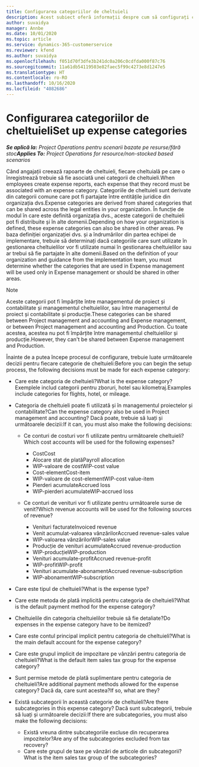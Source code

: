 ```yaml
---
title: Configurarea categoriilor de cheltuieli
description: Acest subiect oferă informații despre cum să configurați categoriile de cheltuieli și categoriile partajate pentru rapoartele de cheltuieli.
author: suvaidya
manager: Annbe
ms.date: 10/01/2020
ms.topic: article
ms.service: dynamics-365-customerservice
ms.reviewer: kfend
ms.author: suvaidya
ms.openlocfilehash: f051d70f3dfe3b241dc0a206c0cdfda000f87c76
ms.sourcegitcommit: 11a61db54119503e82faec5f99c4273e8d1247e5
ms.translationtype: HT
ms.contentlocale: ro-RO
ms.lasthandoff: 10/16/2020
ms.locfileid: "4082686"
---
```

# <a name="set-up-expense-categories"></a><span data-ttu-id="6dca3-103">Configurarea categoriilor de cheltuieli</span><span class="sxs-lookup"><span data-stu-id="6dca3-103">Set up expense categories</span></span>

<span data-ttu-id="6dca3-104">_**Se aplică la:** Project Operations pentru scenarii bazate pe resurse/fără stoc_</span><span class="sxs-lookup"><span data-stu-id="6dca3-104">_**Applies To:** Project Operations for resource/non-stocked based scenarios_</span></span>

<span data-ttu-id="6dca3-105">Când angajații creează rapoarte de cheltuieli, fiecare cheltuială pe care o înregistrează trebuie să fie asociată unei categorii de cheltuieli.</span><span class="sxs-lookup"><span data-stu-id="6dca3-105">When employees create expense reports, each expense that they record must be associated with an expense category.</span></span> <span data-ttu-id="6dca3-106">Categoriile de cheltuieli sunt derivate din categorii comune care pot fi partajate între entitățile juridice din organizația dvs.</span><span class="sxs-lookup"><span data-stu-id="6dca3-106">Expense categories are derived from shared categories that can be shared across the legal entities in your organization.</span></span> <span data-ttu-id="6dca3-107">În funcție de modul în care este definită organizația dvs., aceste categorii de cheltuieli pot fi distribuite și în alte domenii.</span><span class="sxs-lookup"><span data-stu-id="6dca3-107">Depending on how your organization is defined, these expense categories can also be shared in other areas.</span></span> <span data-ttu-id="6dca3-108">Pe baza definiției organizației dvs. și a îndrumărilor din partea echipei de implementare, trebuie să determinați dacă categoriile care sunt utilizate în gestionarea cheltuielilor vor fi utilizate numai în gestionarea cheltuielilor sau ar trebui să fie partajate în alte domenii.</span><span class="sxs-lookup"><span data-stu-id="6dca3-108">Based on the definition of your organization and guidance from the implementation team, you must determine whether the categories that are used in Expense management will be used only in Expense management or should be shared in other areas.</span></span>

> [!NOTE]
> <span data-ttu-id="6dca3-109">Aceste categorii pot fi împărțite între managementul de proiect și contabilitate și managementul cheltuielilor, sau între managementul de proiect și contabilitate și producție.</span><span class="sxs-lookup"><span data-stu-id="6dca3-109">These categories can be shared between Project management and accounting and Expense management, or between Project management and accounting and Production.</span></span> <span data-ttu-id="6dca3-110">Cu toate acestea, acestea nu pot fi împărțite între managementul cheltuielilor și producție.</span><span class="sxs-lookup"><span data-stu-id="6dca3-110">However, they can't be shared between Expense management and Production.</span></span>

<span data-ttu-id="6dca3-111">Înainte de a putea începe procesul de configurare, trebuie luate următoarele decizii pentru fiecare categorie de cheltuieli:</span><span class="sxs-lookup"><span data-stu-id="6dca3-111">Before you can begin the setup process, the following decisions must be made for each expense category:</span></span>

- <span data-ttu-id="6dca3-112">Care este categoria de cheltuieli?</span><span class="sxs-lookup"><span data-stu-id="6dca3-112">What is the expense category?</span></span> <span data-ttu-id="6dca3-113">Exemplele includ categorii pentru zboruri, hotel sau kilometraj.</span><span class="sxs-lookup"><span data-stu-id="6dca3-113">Examples include categories for flights, hotel, or mileage.</span></span>
- <span data-ttu-id="6dca3-114">Categoria de cheltuieli poate fi utilizată și în managementul proiectelor și contabilitate?</span><span class="sxs-lookup"><span data-stu-id="6dca3-114">Can the expense category also be used in Project management and accounting?</span></span> <span data-ttu-id="6dca3-115">Dacă poate, trebuie să luați și următoarele decizii:</span><span class="sxs-lookup"><span data-stu-id="6dca3-115">If it can, you must also make the following decisions:</span></span>

    - <span data-ttu-id="6dca3-116">Ce conturi de costuri vor fi utilizate pentru următoarele cheltuieli?</span><span class="sxs-lookup"><span data-stu-id="6dca3-116">Which cost accounts will be used for the following expenses?</span></span>

        - <span data-ttu-id="6dca3-117">Cost</span><span class="sxs-lookup"><span data-stu-id="6dca3-117">Cost</span></span>
        - <span data-ttu-id="6dca3-118">Alocare stat de plată</span><span class="sxs-lookup"><span data-stu-id="6dca3-118">Payroll allocation</span></span>
        - <span data-ttu-id="6dca3-119">WIP-valoare de cost</span><span class="sxs-lookup"><span data-stu-id="6dca3-119">WIP-cost value</span></span>
        - <span data-ttu-id="6dca3-120">Cost-element</span><span class="sxs-lookup"><span data-stu-id="6dca3-120">Cost-item</span></span>
        - <span data-ttu-id="6dca3-121">WIP-valoare de cost-element</span><span class="sxs-lookup"><span data-stu-id="6dca3-121">WIP-cost value-item</span></span>
        - <span data-ttu-id="6dca3-122">Pierderi acumulate</span><span class="sxs-lookup"><span data-stu-id="6dca3-122">Accrued loss</span></span>
        - <span data-ttu-id="6dca3-123">WIP-pierderi acumulate</span><span class="sxs-lookup"><span data-stu-id="6dca3-123">WIP-accrued loss</span></span>

    - <span data-ttu-id="6dca3-124">Ce conturi de venituri vor fi utilizate pentru următoarele surse de venit?</span><span class="sxs-lookup"><span data-stu-id="6dca3-124">Which revenue accounts will be used for the following sources of revenue?</span></span>

        - <span data-ttu-id="6dca3-125">Venituri facturate</span><span class="sxs-lookup"><span data-stu-id="6dca3-125">Invoiced revenue</span></span>
        - <span data-ttu-id="6dca3-126">Venit acumulat-valoarea vânzărilor</span><span class="sxs-lookup"><span data-stu-id="6dca3-126">Accrued revenue-sales value</span></span>
        - <span data-ttu-id="6dca3-127">WIP-valoarea vânzărilor</span><span class="sxs-lookup"><span data-stu-id="6dca3-127">WIP-sales value</span></span>
        - <span data-ttu-id="6dca3-128">Producție de venituri acumulate</span><span class="sxs-lookup"><span data-stu-id="6dca3-128">Accrued revenue-production</span></span>
        - <span data-ttu-id="6dca3-129">WIP-producție</span><span class="sxs-lookup"><span data-stu-id="6dca3-129">WIP-production</span></span>
        - <span data-ttu-id="6dca3-130">Venituri acumulate-profit</span><span class="sxs-lookup"><span data-stu-id="6dca3-130">Accrued revenue-profit</span></span>
        - <span data-ttu-id="6dca3-131">WIP-profit</span><span class="sxs-lookup"><span data-stu-id="6dca3-131">WIP-profit</span></span>
        - <span data-ttu-id="6dca3-132">Venituri acumulate-abonament</span><span class="sxs-lookup"><span data-stu-id="6dca3-132">Accrued revenue-subscription</span></span>
        - <span data-ttu-id="6dca3-133">WIP-abonament</span><span class="sxs-lookup"><span data-stu-id="6dca3-133">WIP-subscription</span></span>

- <span data-ttu-id="6dca3-134">Care este tipul de cheltuieli?</span><span class="sxs-lookup"><span data-stu-id="6dca3-134">What is the expense type?</span></span>
- <span data-ttu-id="6dca3-135">Care este metoda de plată implicită pentru categoria de cheltuieli?</span><span class="sxs-lookup"><span data-stu-id="6dca3-135">What is the default payment method for the expense category?</span></span>
- <span data-ttu-id="6dca3-136">Cheltuielile din categoria cheltuielilor trebuie să fie detaliate?</span><span class="sxs-lookup"><span data-stu-id="6dca3-136">Do expenses in the expense category have to be itemized?</span></span>
- <span data-ttu-id="6dca3-137">Care este contul principal implicit pentru categoria de cheltuieli?</span><span class="sxs-lookup"><span data-stu-id="6dca3-137">What is the main default account for the expense category?</span></span>
- <span data-ttu-id="6dca3-138">Care este grupul implicit de impozitare pe vânzări pentru categoria de cheltuieli?</span><span class="sxs-lookup"><span data-stu-id="6dca3-138">What is the default item sales tax group for the expense category?</span></span>
- <span data-ttu-id="6dca3-139">Sunt permise metode de plată suplimentare pentru categoria de cheltuieli?</span><span class="sxs-lookup"><span data-stu-id="6dca3-139">Are additional payment methods allowed for the expense category?</span></span> <span data-ttu-id="6dca3-140">Dacă da, care sunt acestea?</span><span class="sxs-lookup"><span data-stu-id="6dca3-140">If so, what are they?</span></span>
- <span data-ttu-id="6dca3-141">Există subcategorii în această categorie de cheltuieli?</span><span class="sxs-lookup"><span data-stu-id="6dca3-141">Are there subcategories in this expense category?</span></span> <span data-ttu-id="6dca3-142">Dacă sunt subcategorii, trebuie să luați și următoarele decizii:</span><span class="sxs-lookup"><span data-stu-id="6dca3-142">If there are subcategories, you must also make the following decisions:</span></span>

    - <span data-ttu-id="6dca3-143">Există vreuna dintre subcategoriile excluse din recuperarea impozitelor?</span><span class="sxs-lookup"><span data-stu-id="6dca3-143">Are any of the subcategories excluded from tax recovery?</span></span>
    - <span data-ttu-id="6dca3-144">Care este grupul de taxe pe vânzări de articole din subcategorii?</span><span class="sxs-lookup"><span data-stu-id="6dca3-144">What is the item sales tax group of the subcategories?</span></span>

